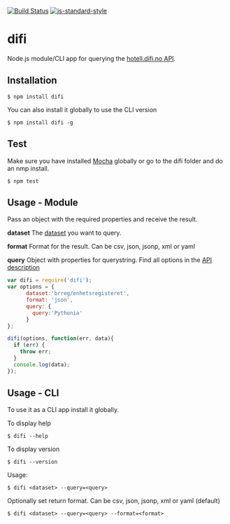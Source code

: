 [![Build Status](https://travis-ci.org/zrrrzzt/difi.svg?branch=master)](https://travis-ci.org/zrrrzzt/difi)
[![js-standard-style](https://img.shields.io/badge/code%20style-standard-brightgreen.svg?style=flat)](https://github.com/feross/standard)
# difi

Node.js module/CLI app for querying the [hotell.difi.no API](http://hotell.difi.no/api).

## Installation

```
$ npm install difi
```

You can also install it globally to use the CLI version

```
$ npm install difi -g
```

## Test

Make sure you have installed [Mocha](http://visionmedia.github.io/mocha/) globally or go to the difi folder and do an nmp install.

```
$ npm test
```

## Usage - Module

Pass an object with the required properties and receive the result.

**dataset** The [dataset](http://hotell.difi.no/) you want to query.

**format** Format for the result. Can be csv, json, jsonp, xml or yaml

**query** Object with properties for querystring. Find all options in the [API description](http://hotell.difi.no/api)

```javascript
var difi = require('difi');
var options = {
      dataset:'brreg/enhetsregisteret',
      format: 'json',
      query: {
        query:'Pythonia'
      }
};

difi(options, function(err, data){
  if (err) {
    throw err;
  }
  console.log(data);
});
```

## Usage - CLI

To use it as a CLI app install it globally.

To display help

```
$ difi --help
```

To display version

```
$ difi --version
```

Usage:
```
$ difi <dataset> --query=<query>
```
Optionally set return format.
Can be csv, json, jsonp, xml or yaml (default)

```
$ difi <dataset> --query=<query> --format=<format>
```